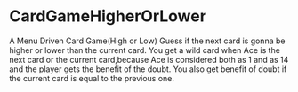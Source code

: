 # CardGameHigherOrLower
A Menu Driven Card Game(High or Low)
Guess if the next card is gonna be higher or lower than the current card. 
You get a wild card when Ace is the next card or the current card,because Ace is considered both as 1 and as 14 and
the player gets the benefit of the doubt. You also get benefit of doubt if the current card is equal to the previous one.
